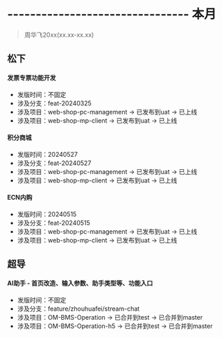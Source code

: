 # -------------------------------- 本月
> 周华飞20xx(xx.xx-xx.xx)
## 松下
#### 发票专票功能开发
* 发版时间：不固定
* 涉及分支：feat-20240325
* 涉及项目：web-shop-pc-management -> 已发布到uat -> 已上线
* 涉及项目：web-shop-mp-client -> 已发布到uat -> 已上线
#### 积分商城
* 发版时间：20240527
* 涉及分支：feat-20240527
* 涉及项目：web-shop-pc-management -> 已发布到uat -> 已上线
* 涉及项目：web-shop-mp-client -> 已发布到uat -> 已上线
#### ECN内购
* 发版时间：20240515
* 涉及分支：feat-20240515
* 涉及项目：web-shop-pc-management -> 已发布到uat -> 已上线
* 涉及项目：web-shop-mp-client -> 已发布到uat -> 已上线
## 超导
#### AI助手 - 首页改造、输入参数、助手类型等、功能入口
* 发版时间：不固定
* 涉及分支：feature/zhouhuafei/stream-chat
* 涉及项目：OM-BMS-Operation -> 已合并到test -> 已合并到master
* 涉及项目：OM-BMS-Operation-h5 -> 已合并到test -> 已合并到master
